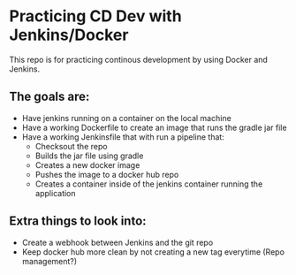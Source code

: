 # Practicing CD Dev with Jenkins/Docker

This repo is for practicing continous development by using Docker and Jenkins.

## The goals are:
- Have jenkins running on a container on the local machine
- Have a working Dockerfile to create an image that runs the gradle jar file
- Have a working Jenkinsfile that with run a pipeline that:
    - Checksout the repo
    - Builds the jar file using gradle
    - Creates a new docker image
    - Pushes the image to a docker hub repo
    - Creates a container inside of the jenkins container running the application

## Extra things to look into:
- Create a webhook between Jenkins and the git repo
- Keep docker hub more clean by not creating a new tag everytime (Repo management?)